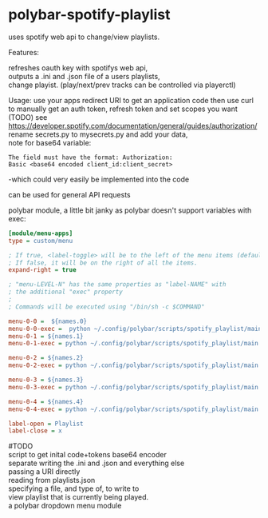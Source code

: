# polybar-spotify-playlist
uses spotify web api to change/view playlists.


Features: 
  
refreshes oauth key with spotifys web api,  
outputs a .ini and .json file of a users playlists,  
change playist. (play/next/prev tracks can be controlled via playerctl)
  
Usage:
  use your apps redirect URI to get an application code then use curl to manually get an auth token, refresh token and set scopes you want (TODO) see https://developer.spotify.com/documentation/general/guides/authorization/ 
  rename secrets.py to mysecrets.py and add your data,  
   note for base64 variable:
   ```encoded string that contains the client ID and client secret key. 
   The field must have the format: Authorization: 
   Basic <base64 encoded client_id:client_secret>
   ```
   -which could very easily be implemented into the code
   
   can be used for general API requests
  
polybar module, a little bit janky as polybar doesn't support variables with exec:

```INI
[module/menu-apps]
type = custom/menu

; If true, <label-toggle> will be to the left of the menu items (default).
; If false, it will be on the right of all the items.
expand-right = true

; "menu-LEVEL-N" has the same properties as "label-NAME" with
; the additional "exec" property
;
; Commands will be executed using "/bin/sh -c $COMMAND"

menu-0-0 =  ${names.0}
menu-0-0-exec =  python ~/.config/polybar/scripts/spotify_playlist/main.py '0'
menu-0-1 = ${names.1}
menu-0-1-exec = python ~/.config/polybar/scripts/spotify_playlist/main.py '1' 

menu-0-2 = ${names.2}
menu-0-2-exec = python ~/.config/polybar/scripts/spotify_playlist/main.py '2' 

menu-0-3 = ${names.3}
menu-0-3-exec = python ~/.config/polybar/scripts/spotify_playlist/main.py '3' 

menu-0-4 = ${names.4}
menu-0-4-exec = python ~/.config/polybar/scripts/spotify_playlist/main.py '4' 

label-open = Playlist 
label-close = x
```
   
#TODO  
  script to get inital code+tokens
  base64 encoder  
  separate writing the .ini and .json and everything else  
  passing a URI directly    
  reading from playlists.json  
  specifying a file, and type of, to write to  
  view playlist that is currently being played.  
  a polybar dropdown menu module  
